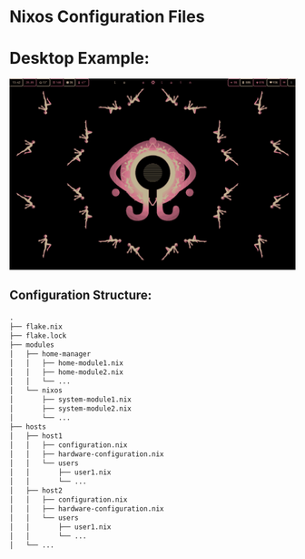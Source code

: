 # Nixos Configuration Files

# Desktop Example:

![alt text](desktop-example.png)

## Configuration Structure:

```
.
├── flake.nix
├── flake.lock
├── modules
│   ├── home-manager
│   │   ├── home-module1.nix
│   │   ├── home-module2.nix
│   │   └── ...
│   └── nixos
│       ├── system-module1.nix
│       ├── system-module2.nix
│       └── ...
├── hosts
│   ├── host1
│   │   ├── configuration.nix
│   │   ├── hardware-configuration.nix
│   │   └── users
│   │       ├── user1.nix
│   │       └── ...
│   ├── host2
│   │   ├── configuration.nix
│   │   ├── hardware-configuration.nix
│   │   └── users
│   │       ├── user1.nix
│   │       └── ...
│   └── ...
```

